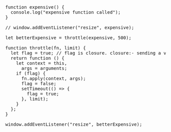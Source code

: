 <pre>
function expensive() {
  console.log("expensive function called");
}

// window.addEventListener("resize", expensive);

let betterExpensive = throttle(expensive, 500);

function throttle(fn, limit) {
  let flag = true; // flag is closure. closure:- sending a variable along with function
  return function () {
    let context = this,
      args = arguments;
    if (flag) {
      fn.apply(context, args);
      flag = false;
      setTimeout(() => {
        flag = true;
      }, limit);
    }
  };
}

window.addEventListener("resize", betterExpensive);

</pre>
